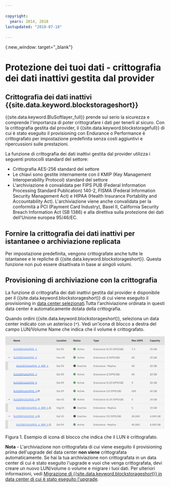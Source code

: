 ```yaml
---

copyright:
  years: 2014, 2018
lastupdated: "2018-07-18"

---
```

{:new_window: target="_blank"}

# Protezione dei tuoi dati - crittografia dei dati inattivi gestita dal provider

## Crittografia dei dati inattivi {{site.data.keyword.blockstorageshort}} 

{{site.data.keyword.BluSoftlayer_full}} prende sul serio la sicurezza e comprende l'importanza di poter crittografare i dati per tenerli al sicuro. Con la crittografia gestita dal provider, il {{site.data.keyword.blockstoragefull}} di cui è stato eseguito il provisioning con Endurance o Performance è crittografato per impostazione predefinita senza costi aggiuntivi e ripercussioni sulle prestazioni.

La funzione di crittografia dei dati inattivi gestita dal provider utilizza i seguenti protocolli standard del settore:

* Crittografia AES-256 standard del settore
* Le chiavi sono gestite internamente con il KMIP (Key Management Interoperability Protocol) standard del settore
* L'archiviazione è convalidata per FIPS PUB (Federal Information Processing Standard Publication) 140-2, FISMA (Federal Information Security Management Act) e HIPAA (Health Insurance Portability and Accountability Act). L'archiviazione viene anche convalidata per la conformità a PCI (Payment Card Industry), Basel II, California Security Breach Information Act (SB 1386) e alla direttiva sulla protezione dei dati dell'Unione europea 95/46/EC.

## Fornire la crittografia dei dati inattivi per istantanee o archiviazione replicata  

Per impostazione predefinita, vengono crittografate anche tutte le istantanee e le repliche di {{site.data.keyword.blockstorageshort}}. Questa funzione non può essere disattivata in base ai singoli volumi.

## Provisioning di archiviazione con la crittografia

La funzione di crittografia dei dati inattivi gestita dal provider è disponibile per il {{site.data.keyword.blockstorageshort}} di cui viene eseguito il provisioning in [data center selezionati](new-ibm-block-and-file-storage-location-and-features.html).Tutta l'archiviazione ordinata in questi data center è automaticamente dotata della crittografia. 

Quando ordini {{site.data.keyword.blockstorageshort}}, seleziona un data center indicato con un asterisco (`*`). Vedi un'icona di blocco a destra del campo LUN/Volume Name che indica che il volume è crittografato. 

![L'icona di blocco indica che il LUN è crittografato](/images/encryptedstorage.png)
<caption>Figura 1. Esempio di icona di blocco che indica che il LUN è crittografato.</caption>



**Nota** - L'archiviazione non crittografata di cui viene eseguito il provisioning prima dell'upgrade del data center **non viene** crittografata automaticamente. Se hai la tua archiviazione non crittografata in un data center di cui è stato eseguito l'upgrade e vuoi che venga crittografata, devi creare un nuovo LUN/volume o volume e migrare i tuoi dati. Per ulteriori informazioni, vedi [Migrazione di {{site.data.keyword.blockstorageshort}} in data center di cui è stato eseguito l'upgrade](migrate-block-storage-encrypted-block-storage.html).
